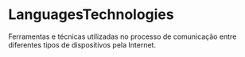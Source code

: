 # LanguagesTechnologies
Ferramentas e técnicas utilizadas no processo de comunicação entre diferentes tipos de dispositivos pela Internet.
